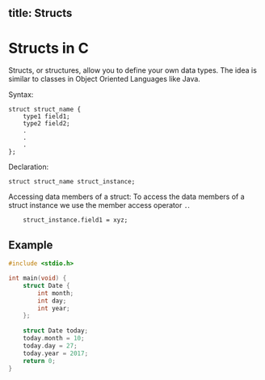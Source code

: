 title: Structs
---
# Structs in C
Structs, or structures, allow you to define your own data types. The idea is similar to classes in Object Oriented Languages like Java.

Syntax:
```
struct struct_name {
    type1 field1;
    type2 field2;
    .
    .
    .
};
```
Declaration:
```
struct struct_name struct_instance;
```

Accessing data members of a struct: To access the data members of a struct instance we use the member access operator `.`.
```
    struct_instance.field1 = xyz; 
```
## Example
```C
#include <stdio.h>

int main(void) {
    struct Date {
        int month;
        int day;
        int year;
    };
    
    struct Date today;
    today.month = 10;
    today.day = 27;
    today.year = 2017;
    return 0;
}
```
